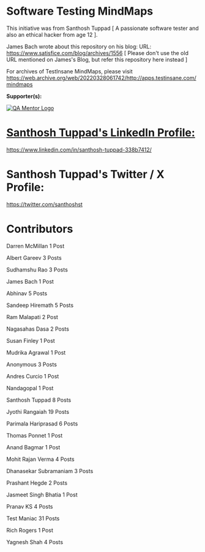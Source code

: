 # Software Testing MindMaps
This initiative was from Santhosh Tuppad [ A passionate software tester and also an ethical hacker from age 12 ]. 

James Bach wrote about this repository on his blog:
URL: https://www.satisfice.com/blog/archives/1556 [ Please don't use the old URL mentioned on James's Blog, but refer this repository here instead ]

For archives of TestInsane MindMaps, please visit https://web.archive.org/web/20220328061742/http://apps.testinsane.com/mindmaps

**Supporter(s):**

<a href="https://qamentor.com" target="blank">![QA Mentor Logo](https://github.com/dimensi0nless/software-testing-mindmaps/assets/95179448/3f5894c5-9996-4b5a-9044-26ef7cb50840)


# Santhosh Tuppad's LinkedIn Profile:
https://www.linkedin.com/in/santhosh-tuppad-338b7412/

# Santhosh Tuppad's Twitter / X Profile:
https://twitter.com/santhoshst

# Contributors
Darren McMillan
1 Post

Albert Gareev
3 Posts

Sudhamshu Rao
3 Posts

James Bach
1 Post

Abhinav
5 Posts

Sandeep Hiremath
5 Posts

Ram Malapati
2 Post

Nagasahas Dasa
2 Posts

Susan Finley
1 Post

Mudrika Agrawal
1 Post

Anonymous
3 Posts

Andres Curcio
1 Post

Nandagopal
1 Post

Santhosh Tuppad
8 Posts

Jyothi Rangaiah
19 Posts

Parimala Hariprasad
6 Posts

Thomas Ponnet
1 Post

Anand Bagmar
1 Post

Mohit Rajan Verma
4 Posts

Dhanasekar Subramaniam
3 Posts

Prashant Hegde
2 Posts

Jasmeet Singh Bhatia
1 Post

Pranav KS
4 Posts

Test Maniac
31 Posts

Rich Rogers
1 Post

Yagnesh Shah
4 Posts
